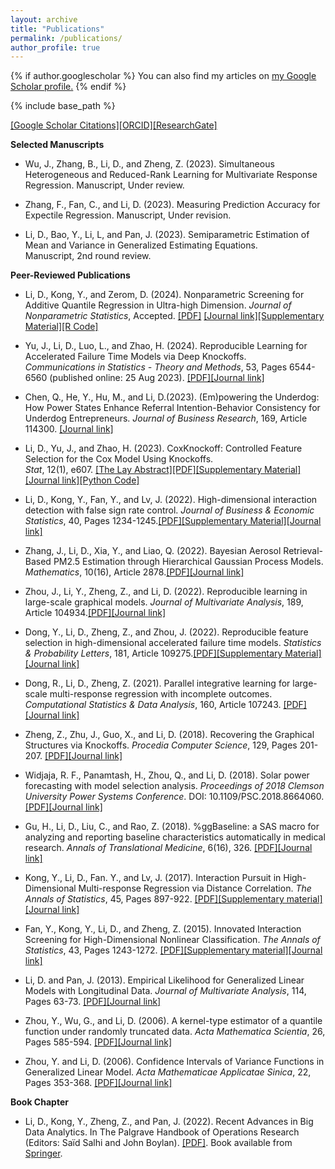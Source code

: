 ```yaml
---
layout: archive
title: "Publications"
permalink: /publications/
author_profile: true
---
```


{% if author.googlescholar %}
  You can also find my articles on <u><a href="{{https://scholar.google.com/citations?user=omriiSYAAAAJ&hl=en}}">my Google Scholar profile</a>.</u>
{% endif %}

{% include base_path %}



[\[Google Scholar Citations\]](https://scholar.google.com/citations?user=omriiSYAAAAJ&hl=en)[\[ORCID\]](https://orcid.org/0000-0003-0877-6981)[\[ResearchGate\]](https://www.researchgate.net/profile/Daoji-Li)

**Selected Manuscripts**  

 - Wu, J., Zhang, B., Li, D., and Zheng, Z. (2023). Simultaneous Heterogeneous and Reduced-Rank Learning for Multivariate Response Regression. 
     Manuscript, Under review.

 - Zhang, F., Fan, C., and Li, D. (2023). Measuring Prediction Accuracy for Expectile Regression. 
     Manuscript, Under revision. 

 - Li, D., Bao, Y., Li, L, and Pan, J. (2023). Semiparametric Estimation of Mean and Variance in Generalized Estimating Equations.	
     Manuscript, 2nd round review.


**Peer-Reviewed Publications** 

- Li, D., Kong, Y., and Zerom, D. (2024). Nonparametric Screening for Additive Quantile Regression in Ultra-high Dimension.
     <i>Journal of Nonparametric Statistics</i>, Accepted. [\[PDF\]](https://arxiv.org/abs/2311.03769v2)
     [\[Journal link\]](https://www.tandfonline.com/doi/epdf/10.1080/10485252.2024.2366978)[\[Supplementary Material\]](https://www.dropbox.com/scl/fi/u4x623qnr9lejwn75fwga/2024-GNST-LKZ-Supp.pdf?rlkey=u6gu6dc56o55f8bwqdaz9mmzl&dl=0)[\[R Code\]](https://www.dropbox.com/scl/fi/npucm81kmaed8yjp7ymll/sim_ex1.R?rlkey=h453gkwy8s2fw72jxrz2jtjeh&e=1&dl=0)

- Yu, J., Li, D., Luo, L., and Zhao, H. (2024). Reproducible Learning for Accelerated Failure Time Models via Deep Knockoffs.	
     <i>Communications in Statistics - Theory and Methods</i>, 53, Pages 6544-6560 (published online: 25 Aug 2023). [\[PDF\]](https://www.dropbox.com/scl/fi/nl4vg1v8cns94vuswvbsq/AFT_DeepKnockoffs.pdf?rlkey=3iuwowjlpkjxgj10j54qp00e7&dl=0)[\[Journal link\]](https://www.tandfonline.com/doi/full/10.1080/03610926.2023.2247508)

 - Chen, Q., He, Y., Hu, M., and Li, D.(2023). (Em)powering the Underdog:  How Power States Enhance Referral Intention-Behavior
     Consistency for Underdog Entrepreneurs. <i>Journal of Business Research</i>, 169, Article 114300. [\[Journal link\]](https://www.sciencedirect.com/science/article/abs/pii/S0148296323006598)

 - Li, D., Yu, J., and Zhao, H. (2023). CoxKnockoff: Controlled Feature Selection for the Cox Model Using Knockoffs.	
     <i>Stat</i>, 12(1), e607. [\[The Lay Abstract\]](https://www.statisticsviews.com/article/lay-abstract-for-stat-article-coxknockoff-controlled-feature-selection-for-the-cox-model-using-knockoffs/)[\[PDF\]](https://www.dropbox.com/s/3ndg6684lpd20q9/CoxKnockoff_final.pdf?dl=0)[\[Supplementary Material\]](https://www.dropbox.com/s/dhm38sht6rdq9nj/2023_STA4_LYZ_supp.pdf?dl=0)[\[Journal link\]](https://onlinelibrary.wiley.com/doi/10.1002/sta4.607)[\[Python Code\]](https://www.dropbox.com/scl/fi/p3l75qvytychdkefb3utg/Codes_CoxKnockoff.zip?rlkey=qifwxuzxvmkb9rh88g56n87zc&dl=0)

 - Li, D., Kong, Y., Fan, Y., and Lv, J. (2022). High-dimensional interaction detection with false sign rate control. 
     <i>Journal of Business & Economic Statistics</i>, 40, Pages 1234-1245.[\[PDF\]](https://www.dropbox.com/scl/fi/a7h5lpsharxs9wm3puxf8/2022-JBES-LKFL.pdf?rlkey=9xzho2axj5544y3ut1z0r6luy&dl=0)[\[Supplementary Material\]](https://www.dropbox.com/scl/fi/1no57654d6q0k3lf6s2po/2022-JBES-LKFL-Supp.pdf?rlkey=mfbqtv3kw34f9pjf7fi7eevjm&dl=0)[\[Journal link\]](https://www.tandfonline.com/eprint/ESJB4TYQWU4EXFGXC4GB/full?target=10.1080/07350015.2021.1917419)

 - Zhang, J., Li, D., Xia, Y., and Liao, Q. (2022). Bayesian Aerosol Retrieval-Based PM2.5 Estimation through Hierarchical Gaussian
     Process Models. <i>Mathematics</i>, 10(16), Article 2878.[\[PDF\]](https://www.dropbox.com/scl/fi/ktrlkz75ykhpqqw2xmo59/2022-mathematics-ZLXL-Published.pdf?rlkey=rqlp0du6dsznxm7zylxdfoiim&dl=0)[\[Journal link\]](https://www.mdpi.com/2227-7390/10/16/2878)

 - Zhou, J., Li, Y., Zheng, Z., and Li, D. (2022).  Reproducible learning in large-scale graphical models.
     <i>Journal of Multivariate Analysis</i>, 189, Article 104934.[\[PDF\]](https://www.dropbox.com/s/caz7qmmzlk4yzr2/2022-JMVA-ZLZL-Published.pdf?dl=0)[\[Journal link\]](https://www.sciencedirect.com/science/article/abs/pii/S0047259X21002001) 

 - Dong, Y., Li, D., Zheng, Z., and Zhou, J. (2022). Reproducible feature selection in high-dimensional accelerated failure time models.
     <i>Statistics & Probability Letters</i>, 181, Article 109275.[\[PDF\]](https://www.dropbox.com/s/6d3p8zdwuu723dr/2022-SPL-DLZZ-published.pdf?dl=0)[\[Supplementary Material\]](https://www.dropbox.com/s/7c8dgne2h6774zm/2022-SPL-DLZZ-supp.pdf?dl=0)[\[Journal link\]](https://www.sciencedirect.com/science/article/abs/pii/S0167715221002376) 

  - Dong, R., Li, D., Zheng, Z. (2021). Parallel integrative learning for large-scale multi-response regression with incomplete outcomes.
     <i>Computational Statistics & Data Analysis</i>, 160, Article 107243. [\[PDF\]](https://www.dropbox.com/s/2h5dnlmcrznym4h/2021-CSDA-PEER-published.pdf?dl=0)[\[Journal link\]](https://www.dropbox.com/s/2h5dnlmcrznym4h/2021-CSDA-PEER-published.pdf?dl=0)

  - Zheng, Z., Zhu, J., Guo, X., and Li, D. (2018). Recovering the Graphical Structures via Knockoffs. 
     <i>Procedia Computer Science</i>, 129, Pages 201-207. [\[PDF\]](https://www.dropbox.com/scl/fi/86b5by6i854z88an6tylp/2018-PCS-ZZGL.pdf?rlkey=bgkadujv4hg6iqc3s5svivfcl&dl=0)[\[Journal link\]](https://www.sciencedirect.com/science/article/pii/S1877050918302606)

  - Widjaja, R. F., Panamtash, H., Zhou, Q., and Li, D. (2018). Solar power forecasting with model selection analysis. 
     <i>Proceedings of 2018 Clemson University Power Systems Conference</i>. DOI: 10.1109/PSC.2018.8664060. [\[PDF\]](https://www.dropbox.com/scl/fi/ab1ljenzuv40t6hum6ln8/2018-PSC-WPZL.pdf?rlkey=xukya077dobhwjpwz5fgjq41g&dl=0)[\[Journal link\]](https://ieeexplore.ieee.org/document/8664060)

  - Gu, H., Li, D., Liu, C., and Rao, Z. (2018). %ggBaseline: a SAS macro for analyzing and reporting baseline characteristics
     automatically in medical research.  <i>Annals of Translational Medicine</i>, 6(16), 326. [\[PDF\]](https://www.dropbox.com/s/0pusturdl8uv55u/2018-ATM-GLLR.pdf?dl=0)[\[Journal link\]](https://www.dropbox.com/s/0pusturdl8uv55u/2018-ATM-GLLR.pdf?dl=0)

  - Kong, Y., Li, D., Fan. Y., and Lv, J. (2017). Interaction Pursuit in High-Dimensional Multi-response Regression via Distance
     Correlation. <i>The Annals of Statistics</i>, 45, Pages 897-922. [\[PDF\]](https://www.dropbox.com/scl/fi/abr8qwu8kuym1j72npk33/2017-AOS-KLFL.pdf?rlkey=l9rztx3vnyhgiusoljbew8rz8&dl=0)[\[Supplementary material\]](https://www.dropbox.com/scl/fi/vdc05b71jxqm4kkls999i/2017-AOS-KLFL_Supp.pdf?rlkey=xqfnpsu6laxwzv90jwrkztiu8&dl=0)[\[Journal link\]](https://projecteuclid.org/journals/annals-of-statistics/volume-45/issue-2/Interaction-pursuit-in-high-dimensional-multi-response-regression-via-distance/10.1214/16-AOS1474.full)

  - Fan, Y., Kong, Y., Li, D., and Zheng, Z. (2015). Innovated Interaction Screening for High-Dimensional Nonlinear Classification. 
     <i>The Annals of Statistics</i>, 43, Pages 1243-1272. [\[PDF\]](https://www.dropbox.com/scl/fi/vcsxdmfi93h6hsul33hlj/2015-AOS-FKLZ.pdf?rlkey=8xx1tsy4c9a2bucj60p7mvul1&dl=0)[\[Supplementary material\]](https://www.dropbox.com/scl/fi/kv9o49q18g1jn8vpgqa6b/2015-AOS-FKLZ_Supp.pdf?rlkey=g6u3sg4vmwfz0tjkvl4jqucaq&dl=0)[\[Journal link\]](https://projecteuclid.org/journals/annals-of-statistics/volume-43/issue-3/Innovated-interaction-screening-for-high-dimensional-nonlinear-classification/10.1214/14-AOS1308.full)

  - Li, D. and Pan, J. (2013). Empirical Likelihood for Generalized Linear Models with Longitudinal Data. 
     <i>Journal of Multivariate Analysis</i>, 114, Pages 63-73. [\[PDF\]](https://www.dropbox.com/scl/fi/soyjjt4jn778wr3kjpykb/2013-JMVA-LP.pdf?rlkey=1ktjvolqlxmm1tp99z9f5ip3f&dl=0)[\[Journal link\]](https://www.sciencedirect.com/science/article/pii/S0047259X12001820)
     
  - Zhou, Y., Wu, G., and Li, D. (2006). A kernel-type estimator of a quantile function under randomly truncated data. 
     <i>Acta Mathematica Scientia</i>, 26, Pages 585-594. [\[PDF\]](https://www.dropbox.com/scl/fi/2b0hbj4wp9xgperli8tus/2006-AMS-ZWL.pdf?rlkey=a1ccvabecqsl1olkh33jms86p&dl=0)[\[Journal link\]](https://www.sciencedirect.com/science/article/abs/pii/S0252960206600842)

  - Zhou, Y. and Li, D. (2006). Confidence Intervals of Variance Functions in Generalized Linear Model. 
     <i>Acta Mathematicae Applicatae Sinica</i>, 22, Pages 353-368. [\[PDF\]](https://www.dropbox.com/scl/fi/8bgg6xssjr7tspoi6c46y/2006-AMAS-ZL.pdf?rlkey=0pikc3jc1q4otya7zqll6g33h&dl=0)[\[Journal link\]](https://link.springer.com/article/10.1007/s10255-006-0311-x)
   


**Book Chapter** 
  - Li, D., Kong, Y., Zheng, Z., and Pan, J. (2022). Recent Advances in Big Data Analytics.
    In The Palgrave Handbook of Operations Research (Editors: Saïd Salhi and John Boylan). [\[PDF\]](https://www.dropbox.com/scl/fi/ttq10uyez63wz4fqzp94y/2022-BookChapter_LKZP.pdf?rlkey=77p0xu5lzbwejj0gm3d9l5oy0&dl=0). Book available from [Springer](https://link.springer.com/book/10.1007/978-3-030-96935-6). 

<br>
<br>
